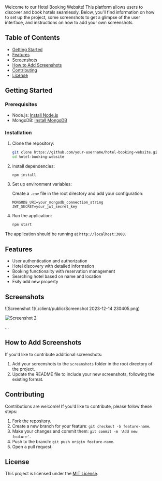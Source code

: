 
Welcome to our Hotel Booking Website! This platform allows users to discover and book hotels seamlessly. Below, you'll find information on how to set up the project, some screenshots to get a glimpse of the user interface, and instructions on how to add your own screenshots.

## Table of Contents

- [Getting Started](#getting-started)
- [Features](#features)
- [Screenshots](#screenshots)
- [How to Add Screenshots](#how-to-add-screenshots)
- [Contributing](#contributing)
- [License](#license)

## Getting Started

### Prerequisites

- Node.js: [Install Node.js](https://nodejs.org/)
- MongoDB: [Install MongoDB](https://www.mongodb.com/try/download/community)

### Installation

1. Clone the repository:

   ```bash
   git clone https://github.com/your-username/hotel-booking-website.git
   cd hotel-booking-website
   ```

2. Install dependencies:

   ```bash
   npm install
   ```

3. Set up environment variables:

   Create a `.env` file in the root directory and add your configuration:

   ```env
   MONGODB_URI=your_mongodb_connection_string
   JWT_SECRET=your_jwt_secret_key
   ```

4. Run the application:

   ```bash
   npm start
   ```

The application should be running at `http://localhost:3000`.

## Features

- User authentication and authorization
- Hotel discovery with detailed information
- Booking functionality with reservation management
- Searching hotel based on name and location
- Esily add new property

## Screenshots

![Screenshot 1](./client/public/Screenshot 2023-12-14 230405.png)


![Screenshot 2](./screenshots/screenshot2.png)


...

## How to Add Screenshots

If you'd like to contribute additional screenshots:

1. Add your screenshots to the `screenshots` folder in the root directory of the project.
2. Update the README file to include your new screenshots, following the existing format.

## Contributing

Contributions are welcome! If you'd like to contribute, please follow these steps:

1. Fork the repository.
2. Create a new branch for your feature: `git checkout -b feature-name`.
3. Make your changes and commit them: `git commit -m 'Add new feature'`.
4. Push to the branch: `git push origin feature-name`.
5. Open a pull request.

## License

This project is licensed under the [MIT License](LICENSE).
```

